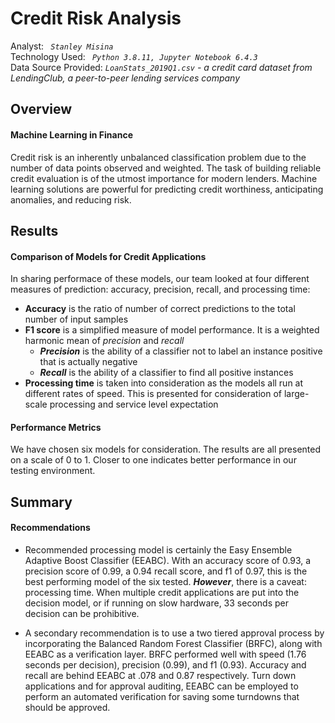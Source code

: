 # Credit Risk Analysis
Analyst: <code><i> Stanley Misina</i></code><br />
Technology Used: <i><code> Python 3.8.11, Jupyter Notebook 6.4.3 </i> </code> <br />
Data Source Provided: <i><code>LoanStats_2019Q1.csv</code> - a credit card dataset from LendingClub, a peer-to-peer lending services company</i>

## Overview
#### Machine Learning in Finance
Credit risk is an inherently unbalanced classification problem due to the number of data points observed and weighted. The task of building reliable credit evaluation is of the utmost importance for modern lenders. Machine learning solutions are powerful for predicting credit worthiness, anticipating anomalies, and reducing risk. 

## Results
#### Comparison of Models for Credit Applications
In sharing performace of these models, our team looked at four different measures of prediction: accuracy, precision, recall, and processing time:
- **Accuracy** is the ratio of number of correct predictions to the total number of input samples
- **F1 score** is a simplified measure of model performance. It is a weighted harmonic mean of _precision_ and _recall_
  - _**Precision**_ is the ability of a classifier not to label an instance positive that is actually negative
  - _**Recall**_ is the ability of a classifier to find all positive instances
-  **Processing time** is taken into consideration as the models all run at different rates of speed. This is presented for consideration of large-scale processing and service level expectation

#### Performance Metrics
We have chosen six models for consideration. The results are all presented on a scale of 0 to 1. Closer to one indicates better performance in our testing environment.

## Summary
#### Recommendations
- Recommended processing model is certainly the Easy Ensemble Adaptive Boost Classifier (EEABC). With an accuracy score of 0.93, a precision score of 0.99, a 0.94 recall score, and f1 of 0.97, this is the best performing model of the six tested. **_However_**, there is a caveat: processing time. When multiple credit applications are put into the decision model, or if running on slow hardware, 33 seconds per decision can be prohibitive.

- A secondary recommendation is to use a two tiered approval process by incorporating the Balanced Random Forest Classifier (BRFC), along with EEABC as a verification layer. BRFC performed well with speed (1.76 seconds per decision), precision (0.99), and f1 (0.93). Accuracy and recall are behind EEABC at .078 and 0.87 respectively. Turn down applications and for approval auditing, EEABC can be employed to perform an automated verification for saving some turndowns that should be approved.
